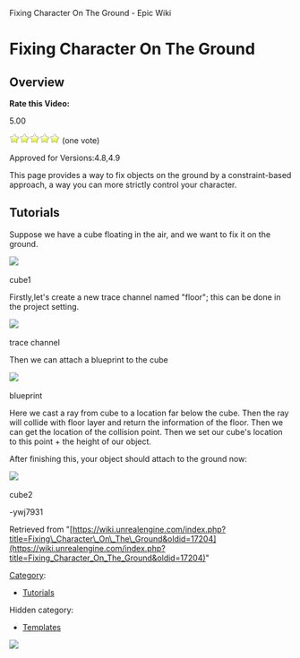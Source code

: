 Fixing Character On The Ground - Epic Wiki                    

Fixing Character On The Ground
==============================

Overview
--------

**Rate this Video:**

5.00

![](/extensions/VoteNY/images/star_on.gif)![](/extensions/VoteNY/images/star_on.gif)![](/extensions/VoteNY/images/star_on.gif)![](/extensions/VoteNY/images/star_on.gif)![](/extensions/VoteNY/images/star_on.gif) (one vote)

Approved for Versions:4.8,4.9

This page provides a way to fix objects on the ground by a constraint-based approach, a way you can more strictly control your character.

Tutorials
---------

Suppose we have a cube floating in the air, and we want to fix it on the ground.

[![](https://d26ilriwvtzlb.cloudfront.net/1/1f/Ywj2.png)](/File:Ywj2.png)

cube1

Firstly,let's create a new trace channel named "floor"; this can be done in the project setting.

[![](https://d26ilriwvtzlb.cloudfront.net/d/d4/Ywj4.png)](/File:Ywj4.png)

trace channel

Then we can attach a blueprint to the cube

[![](https://d26ilriwvtzlb.cloudfront.net/d/d6/Ywj1.png)](/File:Ywj1.png)

blueprint

Here we cast a ray from cube to a location far below the cube. Then the ray will collide with floor layer and return the information of the floor. Then we can get the location of the collision point. Then we set our cube's location to this point + the height of our object.

After finishing this, your object should attach to the ground now:

[![](https://d26ilriwvtzlb.cloudfront.net/5/5d/Ywj3.png)](/File:Ywj3.png)

cube2

\-ywj7931

Retrieved from "[https://wiki.unrealengine.com/index.php?title=Fixing\_Character\_On\_The\_Ground&oldid=17204](https://wiki.unrealengine.com/index.php?title=Fixing_Character_On_The_Ground&oldid=17204)"

[Category](/Special:Categories "Special:Categories"):

*   [Tutorials](/Category:Tutorials "Category:Tutorials")

Hidden category:

*   [Templates](/Category:Templates "Category:Templates")

  ![](https://tracking.unrealengine.com/track.png)
